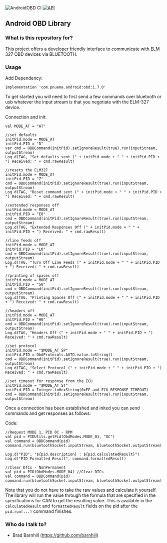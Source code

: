 ![AndroidOBD CI](https://github.com/barnhill/AndroidOBD/workflows/Android%20CI/badge.svg) [![API](https://img.shields.io/badge/API-24%2B-brightgreen.svg?style=flat)](https://android-arsenal.com/api?level=24)

## Android OBD Library


### What is this repository for? ###

This project offers a developer friendly interface to communicate with ELM 327 OBD devices via BLUETOOTH.

### Usage ###

Add Dependency:
```Gradle
implementation 'com.pnuema.android:obd:1.7.0'
```

To get started you will need to first send a few commands over bluetooth or usb whatever the input stream is that you negotiate with the ELM-327 device.

Connection and init:
```
val MODE_AT = "AT"

//set defaults
initPid.mode = MODE_AT
initPid.PID = "D"
var cmd = OBDCommand(initPid).setIgnoreResult(true).run(inputStream, outputStream)
Log.d(TAG, "Set defaults sent (" + initPid.mode + " " + initPid.PID + ") Received: " + cmd.rawResult)

//resets the ELM327
initPid.mode = MODE_AT
initPid.PID = "Z"
cmd = OBDCommand(initPid).setIgnoreResult(true).run(inputStream, outputStream)
Log.d(TAG, "Reset command sent (" + initPid.mode + " " + initPid.PID + ") Received: " + cmd.rawResult)

//extended responses off
initPid.mode = MODE_AT
initPid.PID = "E0"
cmd = OBDCommand(initPid).setIgnoreResult(true).run(inputStream, outputStream)
Log.d(TAG, "Extended Responses Off (" + initPid.mode + " " + initPid.PID + ") Received: " + cmd.rawResult)

//line feeds off
initPid.mode = MODE_AT
initPid.PID = "L0"
cmd = OBDCommand(initPid).setIgnoreResult(true).run(inputStream, outputStream)
Log.d(TAG, "Turn Off Line Feeds (" + initPid.mode + " " + initPid.PID + ") Received: " + cmd.rawResult)

//printing of spaces off
initPid.mode = MODE_AT
initPid.PID = "S0"
cmd = OBDCommand(initPid).setIgnoreResult(true).run(inputStream, outputStream)
Log.d(TAG, "Printing Spaces Off (" + initPid.mode + " " + initPid.PID + ") Received: " + cmd.rawResult)

//headers off
initPid.mode = MODE_AT
initPid.PID = "H0"
cmd = OBDCommand(initPid).setIgnoreResult(true).run(inputStream, outputStream)
Log.d(TAG, "Headers Off (" + initPid.mode + " " + initPid.PID + ") Received: " + cmd.rawResult)

//set protocol
initPid.mode = "$MODE_AT SP"
initPid.PID = ObdProtocols.AUTO.value.toString()
cmd = OBDCommand(initPid).setIgnoreResult(true).run(inputStream, outputStream)
Log.d(TAG, "Select Protocol (" + initPid.mode + " " + initPid.PID + ") Received: " + cmd.rawResult)

//set timeout for response from the ECU
initPid.mode = "$MODE_AT ST"
initPid.PID = Integer.toHexString(0xFF and ECU_RESPONSE_TIMEOUT)
cmd = OBDCommand(initPid).setIgnoreResult(true).run(inputStream, outputStream)
```

Once a connection has been established and inited you can send commands and get responses as follows:

Code:
```
//Request MODE 1, PID 0C - RPM
val pid = PIDUtils.getPid(ObdModes.MODE_01, "OC")
val command = OBDCommand(pid)
command.run(bluetoothSocket.inputStream, bluetoothSocket.outputStream)

Log.d("PID", "${pid.description} : ${pid.calculatedResult}")
Log.d("PID Formatted Result", command.formattedResult)
```

```
//Clear DTCs - NonPermanent
val pid = PID(ObdModes.MODE_04) //Clear DTCs
val command = OBDCommand(pid)
command.run(bluetoothSocket.inputStream, bluetoothSocket.outputStream)
```

Note that you do not have to take the raw values and calculate it yourself.  The library will run the value through the formula that are specified in the specifications for CAN to get the resulting value.  This is available in the `calculatedResult` and `formattedResult` fields on the pid after the `pid.run(...)` command finishes.

### Who do I talk to? ###

* Brad Barnhill (https://github.com/barnhill)
